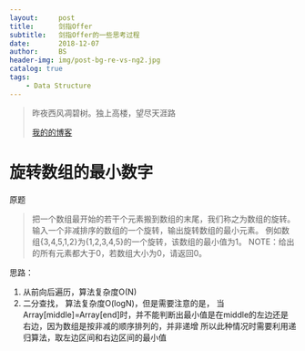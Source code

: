 ```yaml
---
layout:     post
title:      剑指Offer
subtitle:   剑指Offer的一些思考过程
date:       2018-12-07
author:     BS
header-img: img/post-bg-re-vs-ng2.jpg
catalog: true
tags:
    - Data Structure
---
```


> 昨夜西风凋碧树。独上高楼，望尽天涯路
> 
> [我的的博客](http://bishengsjtu.github.io)


# 旋转数组的最小数字
原题
>把一个数组最开始的若干个元素搬到数组的末尾，我们称之为数组的旋转。 
>输入一个非减排序的数组的一个旋转，输出旋转数组的最小元素。 例如数组{3,4,5,1,2}为{1,2,3,4,5}的一个旋转，该数组的最小值为1。
> NOTE：给出的所有元素都大于0，若数组大小为0，请返回0。

思路：
1. 从前向后遍历，算法复杂度O(N)
2. 二分查找， 算法复杂度O(logN)，但是需要注意的是，
当Array[middle]=Array[end]时，并不能判断出最小值是在middle的左边还是右边，因为数组是按非减的顺序排列的，并非递增
所以此种情况时需要利用递归算法，取左边区间和右边区间的最小值